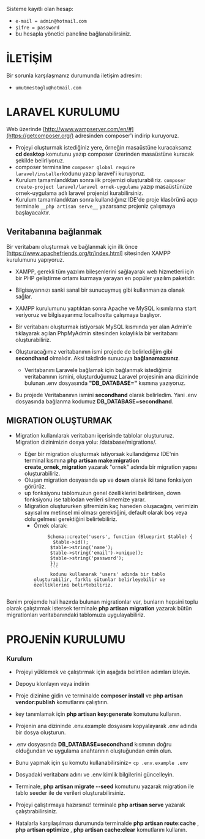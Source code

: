 Sisteme kayıtlı olan hesap:
- ` e-mail = admin@hotmail.com `
- ` şifre = password ` 
- bu hesapla yönetici paneline bağlanabilirsiniz.
          
           
# İLETİŞİM
Bir sorunla karşılaşmanız durumunda iletişim adresim:
  - `umutmestoglu@hotmail.com`


# LARAVEL KURULUMU
Web üzerinde [http://www.wampserver.com/en/#](https://getcomposer.org/) adresinden composer'ı indirip kuruyoruz.
- Projeyi oluşturmak istediğiniz yere, örneğin masaüstüne kuracaksanız __cd desktop__ komutunu yazıp composer üzerinden masaüstüne kuracak şekilde belirliyoruz.
- composer terminaline ``` composer global require laravel/installer ```kodunu yazıp laravel'i kuruyoruz.
- Kurulum tamamlandıktan sonra ilk projemizi oluşturabiliriz. ``` composer create-project laravel/laravel ornek-uygulama ``` yazıp masaüstünüze ornek-uygulama adlı laravel projenizi kurabilirsiniz.
- Kurulum tamamlandıktan sonra kullandığınız IDE'de proje klasörünü açıp terminale ``` __php artisan serve__ ``` yazarsanız projeniz çalışmaya başlayacaktır.


## Veritabanına bağlanmak
Bir veritabanı oluşturmak ve bağlanmak için ilk önce [https://www.apachefriends.org/tr/index.html] sitesinden XAMPP kurulumunu yapıyoruz.
- XAMPP, gerekli tüm yazılım bileşenlerini sağlayarak web hizmetleri için bir PHP geliştirme ortamı kurmaya yarayan en popüler yazılım paketidir.
- Bilgisayarınızı sanki sanal bir sunucuymuş gibi kullanmanıza olanak sağlar.
- XAMPP kurulumunu yaptıktan sonra Apache ve MySQL kısımlarına start veriyoruz ve bilgisayarımız localhostta çalışmaya başlıyor.
- Bir veritabanı oluşturmak istiyorsak MySQL kısmında yer alan Admin'e tıklayarak açılan PhpMyAdmin sitesinden kolaylıkla bir veritabanı oluşturabiliriz.
- Oluşturacağımız veritabanının ismi projede de belirlediğim gibi __secondhand__ olmalıdır. Aksi takdirde sunucuya __bağlanamazsınız__.

    - Veritabanını Laravele bağlamak için bağlanmak istediğimiz veritabanının ismini, oluşturduğumuz Laravel projesinin ana dizininde bulunan .env dosyasında **"DB_DATABASE="** kısmına yazıyoruz.
- Bu projede Veritabanının ismini **secondhand** olarak belirledim. Yani .env dosyasında bağlanma kodumuz **DB_DATABASE=secondhand**.

## MIGRATION OLUŞTURMAK

- Migration kullanılarak veritabanı içerisinde tablolar oluştururuz. Migration dizinimizin dosya yolu: /database/migrations/.

     - Eğer bir migration oluşturmak istiyorsak kullandığımız IDE'nin terminal kısmına __php artisan make:migration create_ornek_migration__ yazarak "ornek" adında bir migration yapısı oluşturabiliriz.
     - Oluşan migration dosyasında __up__ ve __down__ olarak iki tane fonksiyon görürüz.
     - up fonksiyonu tablomuzun genel özelliklerini belirtirken, down fonksiyonu ise tablodan verileri silmemize yarar.
     - Migration oluştururken şifremizin kaç haneden oluşacağını, verimizin sayısal mı metinsel mi olması gerektiğini, default olarak boş veya dolu gelmesi gerektiğini belirtebiliriz.
        - Örnek olarak:
          ```
               Schema::create('users', function (Blueprint $table) {
                 $table->id();
                $table->string('name');
                $table->string('email')->unique();
                $table->string('password');
                }); 
                ```
                kodunu kullanarak 'users' adında bir tablo oluşturabilir, farklı sütunlar belirleyebilir ve özelliklerini belirtebiliriz.
		    
Benim projemde hali hazırda bulunan migrationlar var, bunların hepsini toplu olarak çalıştırmak istersek terminale __php artisan migration__ yazarak bütün migrationları veritabanındaki tablomuza uygulayabiliriz.

# PROJENİN KURULUMU 
### Kurulum
- Projeyi yüklemek ve çalıştırmak için aşağıda belirtilen adımları izleyin.

- Depoyu klonlayın veya indirin
- Proje dizinine gidin ve terminalde __composer install__  ve __php artisan vendor:publish__ komutlarını çalıştırın.
- key tanımlamak için __php artisan key:generate__ komutunu kullanın.
- Projenin ana dizininde .env.example dosyasını kopyalayarak .env adında bir dosya oluşturun.
- .env dosyasında **DB_DATABASE=secondhand** kısmının doğru olduğundan ve uygulama anahtarının oluştuğundan emin olun.
- Bunu yapmak için şu komutu kullanabilirsiniz= ``` cp .env.example .env ```
- Dosyadaki veritabanı adını ve .env kimlik bilgilerini güncelleyin.
- Terminale, __php artisan migrate --seed__ komutunu yazarak migration ile tablo seeder ile de verileri oluşturabilirsiniz.
- Projeyi çalıştırmaya hazırsınız! terminale __php artisan serve__ yazarak çalıştırabilirsiniz.
- Hatalarla karşılaşılması durumunda terminalde __php artisan route:cache__ , __php artisan optimize__ , __php artisan cache:clear__ komutlarını kullanın.
